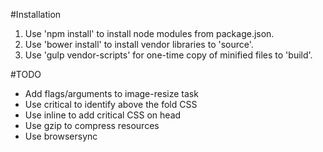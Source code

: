 #Installation
1. Use 'npm install' to install node modules from package.json.
2. Use 'bower install' to install vendor libraries to 'source'.
3. Use 'gulp vendor-scripts' for one-time copy of minified files to 'build'.

#TODO
- Add flags/arguments to image-resize task
- Use critical to identify above the fold CSS
- Use inline to add critical CSS on head
- Use gzip to compress resources
- Use browsersync
